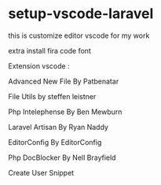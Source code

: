 # setup-vscode-laravel
this is customize editor vscode for my work

extra 
install fira code font

Extension vscode :

Advanced New File By Patbenatar

File Utils by steffen leistner

Php Intelephense By Ben Mewburn

Laravel Artisan By Ryan Naddy

EditorConfig By EditorConfig

Php DocBlocker By Nell Brayfield

Create User Snippet
